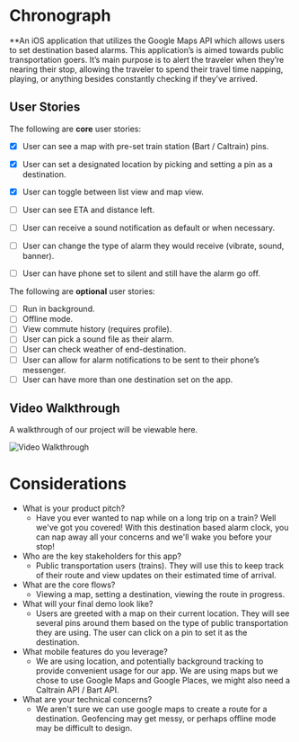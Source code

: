 # Chronograph

**An iOS application that utilizes the Google Maps API which allows users to set destination based alarms. This application’s is aimed towards public transportation goers. It’s main purpose is to alert the traveler when they’re nearing their stop, allowing the traveler to spend their travel time napping, playing, or anything besides constantly checking if they’ve arrived.  

## User Stories
The following are **core** user stories:

- [x] User can see a map with pre-set train station (Bart / Caltrain) pins.
- [x] User can set a designated location by picking and setting a pin as a destination.
- [x] User can toggle between list view and map view.
- [ ] User can see ETA and distance left.
- [ ] User can receive a sound notification as default or when necessary.
- [ ] User can change the type of alarm they would receive (vibrate, sound, banner).
- [ ] User can have phone set to silent and still have the alarm go off.


The following are **optional** user stories:

- [ ] Run in background.
- [ ] Offline mode.
- [ ] View commute history (requires profile).
- [ ] User can pick a sound file as their alarm.
- [ ] User can check weather of end-destination.
- [ ] User can allow for alarm notifications to be sent to their phone’s messenger.
- [ ] User can have more than one destination set on the app.

## Video Walkthrough

A walkthrough of our project will be viewable here.

<img src='chrono.gif' title='Video Walkthrough' width='' alt='Video Walkthrough' />


# Considerations
* What is your product pitch?
    * Have you ever wanted to nap while on a long trip on a train? Well we've got you covered! With this destination based alarm clock, you can nap away all your concerns and we'll wake you before your stop!
* Who are the key stakeholders for this app?
    * Public transportation users (trains).  They will use this to keep track of their route and view updates on their estimated time of arrival.
* What are the core flows?
    * Viewing a map, setting a destination, viewing the route in progress.
* What will your final demo look like?
    * Users are greeted with a map on their current location. They will see several pins around them based on the type of public transportation they are using. The user can click on a pin to set it as the destination.
* What mobile features do you leverage?
    * We are using location, and potentially background tracking to provide convenient usage for our app. We are using maps but we chose to use Google Maps and Google Places, we might also need a Caltrain API / Bart API.
* What are your technical concerns?
    * We aren't sure we can use google maps to create a route for a destination. Geofencing may get messy, or perhaps offline mode may be difficult to design.
